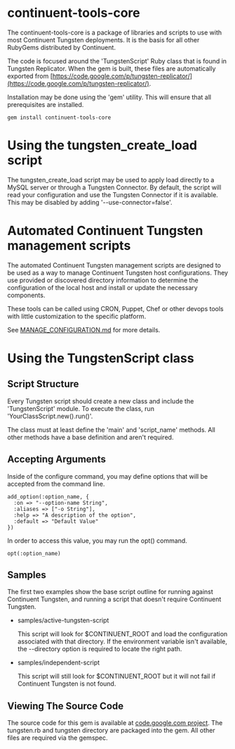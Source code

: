 continuent-tools-core
=====================

The continuent-tools-core is a package of libraries and scripts to use with most Continuent Tungsten deployments. It is the basis for all other RubyGems distributed by Continuent.

The code is focused around the 'TungstenScript' Ruby class that is found in Tungsten Replicator. When the gem is built, these files are automatically exported from [https://code.google.com/p/tungsten-replicator/](https://code.google.com/p/tungsten-replicator/).

Installation may be done using the 'gem' utility. This will ensure that all prerequisites are installed.

    gem install continuent-tools-core
    
Using the tungsten\_create\_load script
===

The tungsten\_create\_load script may be used to apply load directly to a MySQL server or through a Tungsten Connector. By default, the script will read your configuration and use the Tungsten Connector if it is available. This may be disabled by adding '--use-connector=false'.

Automated Continuent Tungsten management scripts
===

The automated Continuent Tungsten management scripts are designed to be used as a way to manage Continuent Tungsten host configurations. They use provided or discovered directory information to determine the configuration of the local host and install or update the necessary components.

These tools can be called using CRON, Puppet, Chef or other devops tools with little customization to the specific platform.

See [MANAGE\_CONFIGURATION.md](MANAGE\_CONFIGURATION.md) for more details.

Using the TungstenScript class
===

Script Structure
---

Every Tungsten script should create a new class and include the 'TungstenScript' module. To execute the class, run 'YourClassScript.new().run()'.

The class must at least define the 'main' and 'script_name' methods. All other methods have a base definition and aren't required.

Accepting Arguments
---

Inside of the configure command, you may define options that will be accepted from the command line.

    add_option(:option_name, {
      :on => "--option-name String",
      :aliases => ["-o String"],
      :help => "A description of the option",
      :default => "Default Value"
    })
    
In order to access this value, you may run the opt() command.

    opt(:option_name)

Samples
---

The first two examples show the base script outline for running against Continuent Tungsten, and running a script that doesn't require Continuent Tungsten.

* samples/active-tungsten-script
  
  This script will look for $CONTINUENT_ROOT and load the configuration associated with that directory. If the environment variable isn't available, the --directory option is required to locate the right path.
* samples/independent-script
  
  This script will still look for $CONTINUENT_ROOT but it will not fail if Continuent Tungsten is not found.

Viewing The Source Code
---

The source code for this gem is available at [code.google.com project](https://code.google.com/p/tungsten-replicator/source/browse/#svn%2Ftrunk%2Fbuilder%2Fextra%2Fcluster-home%2Flib%2Fruby%253Fstate%253Dclosed). The tungsten.rb and tungsten directory are packaged into the gem. All other files are required via the gemspec.
